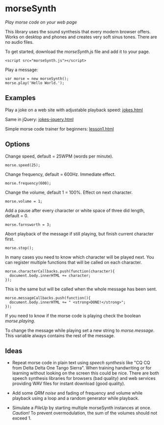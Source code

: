morseSynth
==========

*Play morse code on your web page*

This library uses the sound synthesis that every modern browser offers. Works on desktop and phones and creates very soft sinus tones. There are no audio files.

To get started, download the *morseSynth.js* file and add it to your page.

    <script src="morseSynth.js"></script>

Play a message:

    var morse = new morseSynth();
    morse.play('Hello World.');



## Examples

Play a joke on a web site with adjustable playback speed: [jokes.html](http://netaction.github.io/morseSynth/Examples/jokes.html)

Same in jQuery: [jokes-jquery.html](http://netaction.github.io/morseSynth/Examples/jokes-jquery.html)

Simple morse code trainer for beginners: [lesson1.html](http://netaction.github.io/morseSynth/Examples/lesson1.html)



## Options

Change speed, default = 25WPM (words per minute).

    morse.speed(25);

Change frequency, default = 600Hz. Immediate effect.

    morse.frequency(600);

Change the volume, default 1 = 100%. Effect on next character.

    morse.volume = 1; 

Add a pause after every character or white space of three did length, default = 0.

    morse.farnsworth = 3;

Abort playback of the message if still playing, but finish current character first.

    morse.stop();

In many cases you need to know which character will be played next. You can register multiple functions that will be called on each character.

    morse.characterCallbacks.push(function(character){
      document.body.innerHTML += character;
    });

This is the same but will be called when the whole message has been sent.

    morse.messageCallbacks.push(function(){
      document.body.innerHTML += " <strong>DONE!</strong>";
    });

If you need to know if the morse code is playing check the boolean *morse.playing*.

To change the message while playing set a new string to *morse.message*. This variable always contains the rest of the message.



## Ideas

* Repeat morse code in plain text using *speech synthesis* like "CQ CQ from Delta Delta One Tango Sierra". When training handwriting or for learning without looking on the screen this could be nice. There are both speech synthesis libraries for browsers (bad quality) and web services providing WAV files for instant download (good quality).

* Add some *QRM noise* and fading of frequency and volume while playback using a loop and a random generator while playback.

* Simulate a *PileUp* by starting multiple morseSynth instances at once. *Caution!* To prevent overmodulation, the sum of the volumes should not exceed 1.



